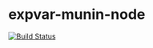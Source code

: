 # expvar-munin-node
[![Build Status](https://travis-ci.org/zgo/expvar-munin-node.svg?branch=master)](https://travis-ci.org/zgo/expvar-munin-node)
